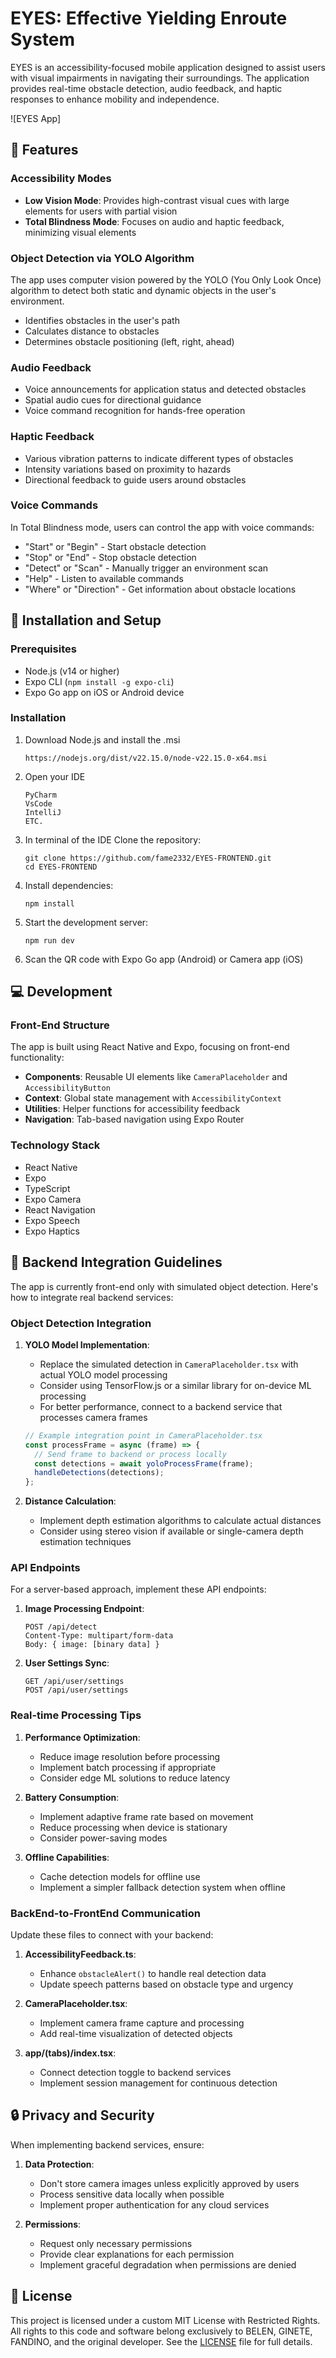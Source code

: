 # EYES: Effective Yielding Enroute System

EYES is an accessibility-focused mobile application designed to assist users with visual impairments in navigating their surroundings. The application provides real-time obstacle detection, audio feedback, and haptic responses to enhance mobility and independence.

![EYES App]

## 🚀 Features

### Accessibility Modes
- **Low Vision Mode**: Provides high-contrast visual cues with large elements for users with partial vision
- **Total Blindness Mode**: Focuses on audio and haptic feedback, minimizing visual elements

### Object Detection via YOLO Algorithm
The app uses computer vision powered by the YOLO (You Only Look Once) algorithm to detect both static and dynamic objects in the user's environment.
- Identifies obstacles in the user's path
- Calculates distance to obstacles
- Determines obstacle positioning (left, right, ahead)

### Audio Feedback
- Voice announcements for application status and detected obstacles
- Spatial audio cues for directional guidance
- Voice command recognition for hands-free operation

### Haptic Feedback
- Various vibration patterns to indicate different types of obstacles
- Intensity variations based on proximity to hazards
- Directional feedback to guide users around obstacles

### Voice Commands
In Total Blindness mode, users can control the app with voice commands:
- "Start" or "Begin" - Start obstacle detection
- "Stop" or "End" - Stop obstacle detection
- "Detect" or "Scan" - Manually trigger an environment scan
- "Help" - Listen to available commands
- "Where" or "Direction" - Get information about obstacle locations

## 📱 Installation and Setup

### Prerequisites
- Node.js (v14 or higher)
- Expo CLI (`npm install -g expo-cli`)
- Expo Go app on iOS or Android device

### Installation
1. Download Node.js and install the .msi
    ```
    https://nodejs.org/dist/v22.15.0/node-v22.15.0-x64.msi
    ```
2. Open your IDE
   ```
   PyCharm
   VsCode
   IntelliJ
   ETC.
   ```
3. In terminal of the IDE Clone the repository:
   ```
   git clone https://github.com/fame2332/EYES-FRONTEND.git
   cd EYES-FRONTEND
   ```

3. Install dependencies:
   ```
   npm install
   ```

4. Start the development server:
   ```
   npm run dev
   ```

5. Scan the QR code with Expo Go app (Android) or Camera app (iOS)

## 💻 Development

### Front-End Structure
The app is built using React Native and Expo, focusing on front-end functionality:
- **Components**: Reusable UI elements like `CameraPlaceholder` and `AccessibilityButton`
- **Context**: Global state management with `AccessibilityContext`
- **Utilities**: Helper functions for accessibility feedback
- **Navigation**: Tab-based navigation using Expo Router

### Technology Stack
- React Native
- Expo
- TypeScript
- Expo Camera
- React Navigation
- Expo Speech
- Expo Haptics

## 🔄 Backend Integration Guidelines

The app is currently front-end only with simulated object detection. Here's how to integrate real backend services:

### Object Detection Integration

1. **YOLO Model Implementation**:
   - Replace the simulated detection in `CameraPlaceholder.tsx` with actual YOLO model processing
   - Consider using TensorFlow.js or a similar library for on-device ML processing
   - For better performance, connect to a backend service that processes camera frames

   ```typescript
   // Example integration point in CameraPlaceholder.tsx
   const processFrame = async (frame) => {
     // Send frame to backend or process locally
     const detections = await yoloProcessFrame(frame);
     handleDetections(detections);
   };
   ```

2. **Distance Calculation**:
   - Implement depth estimation algorithms to calculate actual distances
   - Consider using stereo vision if available or single-camera depth estimation techniques

### API Endpoints

For a server-based approach, implement these API endpoints:

1. **Image Processing Endpoint**:
   ```
   POST /api/detect
   Content-Type: multipart/form-data
   Body: { image: [binary data] }
   ```

2. **User Settings Sync**:
   ```
   GET /api/user/settings
   POST /api/user/settings
   ```

### Real-time Processing Tips

1. **Performance Optimization**:
   - Reduce image resolution before processing
   - Implement batch processing if appropriate
   - Consider edge ML solutions to reduce latency

2. **Battery Consumption**:
   - Implement adaptive frame rate based on movement
   - Reduce processing when device is stationary
   - Consider power-saving modes

3. **Offline Capabilities**:
   - Cache detection models for offline use
   - Implement a simpler fallback detection system when offline

### BackEnd-to-FrontEnd Communication

Update these files to connect with your backend:

1. **AccessibilityFeedback.ts**:
   - Enhance `obstacleAlert()` to handle real detection data
   - Update speech patterns based on obstacle type and urgency

2. **CameraPlaceholder.tsx**:
   - Implement camera frame capture and processing
   - Add real-time visualization of detected objects

3. **app/(tabs)/index.tsx**:
   - Connect detection toggle to backend services
   - Implement session management for continuous detection

## 🔒 Privacy and Security

When implementing backend services, ensure:

1. **Data Protection**:
   - Don't store camera images unless explicitly approved by users
   - Process sensitive data locally when possible
   - Implement proper authentication for any cloud services

2. **Permissions**:
   - Request only necessary permissions
   - Provide clear explanations for each permission
   - Implement graceful degradation when permissions are denied

## 📝 License

This project is licensed under a custom MIT License with Restricted Rights. All rights to this code and software belong exclusively to BELEN, GINETE, FANDINO, and the original developer. See the [LICENSE](LICENSE) file for full details.
